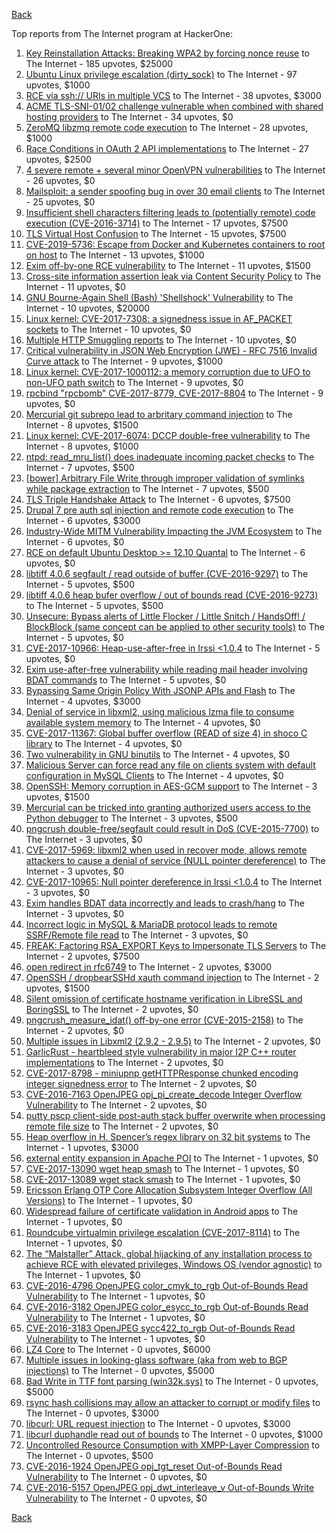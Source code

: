 [Back](../README.md)

Top reports from The Internet program at HackerOne:

1. [Key Reinstallation Attacks: Breaking WPA2 by forcing nonce reuse](https://hackerone.com/reports/286740) to The Internet - 185 upvotes, $25000
2. [Ubuntu Linux privilege escalation (dirty_sock)](https://hackerone.com/reports/496285) to The Internet - 97 upvotes, $1000
3. [RCE via ssh:// URIs in multiple VCS](https://hackerone.com/reports/260005) to The Internet - 38 upvotes, $3000
4. [ACME TLS-SNI-01/02 challenge vulnerable when combined with shared hosting providers](https://hackerone.com/reports/304378) to The Internet - 34 upvotes, $0
5. [ZeroMQ libzmq remote code execution](https://hackerone.com/reports/477073) to The Internet - 28 upvotes, $1000
6. [Race Conditions in OAuth 2 API implementations](https://hackerone.com/reports/55140) to The Internet - 27 upvotes, $2500
7. [4 severe remote + several minor OpenVPN vulnerabilities](https://hackerone.com/reports/242579) to The Internet - 26 upvotes, $0
8. [Mailsploit: a sender spoofing bug in over 30 email clients](https://hackerone.com/reports/295339) to The Internet - 25 upvotes, $0
9. [Insufficient shell characters filtering leads to (potentially remote) code execution (CVE-2016-3714)](https://hackerone.com/reports/143966) to The Internet - 17 upvotes, $7500
10. [TLS Virtual Host Confusion](https://hackerone.com/reports/501) to The Internet - 15 upvotes, $7500
11. [CVE-2019-5736: Escape from Docker and Kubernetes containers to root on host](https://hackerone.com/reports/495495) to The Internet - 13 upvotes, $1000
12. [Exim off-by-one RCE vulnerability](https://hackerone.com/reports/322935) to The Internet - 11 upvotes, $1500
13. [Cross-site information assertion leak via Content Security Policy](https://hackerone.com/reports/16910) to The Internet - 11 upvotes, $0
14. [GNU Bourne-Again Shell (Bash) 'Shellshock' Vulnerability](https://hackerone.com/reports/29839) to The Internet - 10 upvotes, $20000
15. [Linux kernel: CVE-2017-7308: a signedness issue in AF_PACKET sockets](https://hackerone.com/reports/684567) to The Internet - 10 upvotes, $0
16. [Multiple HTTP Smuggling reports](https://hackerone.com/reports/648434) to The Internet - 10 upvotes, $0
17. [Critical vulnerability in JSON Web Encryption (JWE) - RFC 7516 Invalid Curve attack](https://hackerone.com/reports/213437) to The Internet - 9 upvotes, $1000
18. [Linux kernel: CVE-2017-1000112: a memory corruption due to UFO to non-UFO path switch](https://hackerone.com/reports/684573) to The Internet - 9 upvotes, $0
19. [rpcbind "rpcbomb" CVE-2017-8779, CVE-2017-8804](https://hackerone.com/reports/235016) to The Internet - 9 upvotes, $0
20. [Mercurial git subrepo lead to arbritary command injection](https://hackerone.com/reports/294147) to The Internet - 8 upvotes, $1500
21. [Linux kernel: CVE-2017-6074: DCCP double-free vulnerability](https://hackerone.com/reports/347282) to The Internet - 8 upvotes, $1000
22. [ntpd: read_mru_list() does inadequate incoming packet checks](https://hackerone.com/reports/147310) to The Internet - 7 upvotes, $500
23. [[bower] Arbitrary File Write through improper validation of symlinks while package extraction](https://hackerone.com/reports/492512) to The Internet - 7 upvotes, $500
24. [TLS Triple Handshake Attack](https://hackerone.com/reports/7277) to The Internet - 6 upvotes, $7500
25. [Drupal 7 pre auth sql injection and remote code execution](https://hackerone.com/reports/31756) to The Internet - 6 upvotes, $3000
26. [Industry-Wide MITM Vulnerability Impacting the JVM Ecosystem](https://hackerone.com/reports/608620) to The Internet - 6 upvotes, $0
27. [RCE on default Ubuntu Desktop &gt;= 12.10 Quantal](https://hackerone.com/reports/192512) to The Internet - 6 upvotes, $0
28. [libtiff 4.0.6 segfault / read outside of buffer (CVE-2016-9297)](https://hackerone.com/reports/182140) to The Internet - 5 upvotes, $500
29. [libtiff 4.0.6 heap bufer overflow / out of bounds read (CVE-2016-9273)](https://hackerone.com/reports/181642) to The Internet - 5 upvotes, $500
30. [Unsecure: Bypass alerts of Little Flocker / Little Snitch / HandsOff! / BlockBlock (same concept can be applied to other security tools)](https://hackerone.com/reports/265232) to The Internet - 5 upvotes, $0
31. [CVE-2017-10966: Heap-use-after-free in Irssi &lt;1.0.4](https://hackerone.com/reports/247028) to The Internet - 5 upvotes, $0
32. [Exim use-after-free vulnerability while reading mail header involving BDAT commands](https://hackerone.com/reports/296991) to The Internet - 5 upvotes, $0
33. [Bypassing Same Origin Policy With JSONP APIs and Flash](https://hackerone.com/reports/10373) to The Internet - 4 upvotes, $3000
34. [Denial of service in libxml2, using malicious lzma file to consume available system memory](https://hackerone.com/reports/270059) to The Internet - 4 upvotes, $0
35. [CVE-2017-11367: Global buffer overflow (READ of size 4) in shoco C library](https://hackerone.com/reports/250581) to The Internet - 4 upvotes, $0
36. [Two vulnerability in GNU binutils](https://hackerone.com/reports/323017) to The Internet - 4 upvotes, $0
37. [Malicious Server can force read any file on clients system with default configuration in MySQL Clients](https://hackerone.com/reports/171593) to The Internet - 4 upvotes, $0
38. [OpenSSH: Memory corruption in AES-GCM support](https://hackerone.com/reports/500) to The Internet - 3 upvotes, $1500
39. [Mercurial can be tricked into granting authorized users access to the Python debugger](https://hackerone.com/reports/222020) to The Internet - 3 upvotes, $500
40. [pngcrush double-free/segfault could result in DoS (CVE-2015-7700)](https://hackerone.com/reports/93546) to The Internet - 3 upvotes, $0
41. [CVE-2017-5969: libxml2 when used in recover mode, allows remote attackers to cause a denial of service (NULL pointer dereference)](https://hackerone.com/reports/262665) to The Internet - 3 upvotes, $0
42. [CVE-2017-10965: Null pointer dereference in Irssi &lt;1.0.4](https://hackerone.com/reports/247027) to The Internet - 3 upvotes, $0
43. [Exim handles BDAT data incorrectly and leads to crash/hang](https://hackerone.com/reports/296994) to The Internet - 3 upvotes, $0
44. [Incorrect logic in MySQL &amp; MariaDB protocol leads to remote SSRF/Remote file read](https://hackerone.com/reports/156511) to The Internet - 3 upvotes, $0
45. [FREAK: Factoring RSA_EXPORT Keys to Impersonate TLS Servers](https://hackerone.com/reports/50170) to The Internet - 2 upvotes, $7500
46. [open redirect in rfc6749](https://hackerone.com/reports/26962) to The Internet - 2 upvotes, $3000
47. [OpenSSH / dropbearSSHd xauth command injection](https://hackerone.com/reports/122113) to The Internet - 2 upvotes, $1500
48. [Silent omission of certificate hostname verification in LibreSSL and BoringSSL](https://hackerone.com/reports/329645) to The Internet - 2 upvotes, $0
49. [pngcrush_measure_idat() off-by-one error (CVE-2015-2158)](https://hackerone.com/reports/73429) to The Internet - 2 upvotes, $0
50. [Multiple issues in Libxml2 (2.9.2 - 2.9.5)](https://hackerone.com/reports/293126) to The Internet - 2 upvotes, $0
51. [GarlicRust - heartbleed style vulnerability in major I2P C++ router implementations](https://hackerone.com/reports/295740) to The Internet - 2 upvotes, $0
52. [CVE-2017-8798 - miniupnp getHTTPResponse chunked encoding integer signedness error](https://hackerone.com/reports/227344) to The Internet - 2 upvotes, $0
53. [CVE-2016-7163 OpenJPEG opj_pi_create_decode Integer Overflow Vulnerability](https://hackerone.com/reports/167512) to The Internet - 2 upvotes, $0
54. [putty pscp client-side post-auth stack buffer overwrite when processing remote file size](https://hackerone.com/reports/120903) to The Internet - 2 upvotes, $0
55. [Heap overflow in H. Spencer’s regex library on 32 bit systems](https://hackerone.com/reports/47779) to The Internet - 1 upvotes, $3000
56. [external entity expansion in Apache POI](https://hackerone.com/reports/25537) to The Internet - 1 upvotes, $0
57. [CVE-2017-13090 wget heap smash](https://hackerone.com/reports/287667) to The Internet - 1 upvotes, $0
58. [CVE-2017-13089 wget stack smash](https://hackerone.com/reports/287666) to The Internet - 1 upvotes, $0
59. [Ericsson Erlang OTP Core Allocation Subsystem Integer Overflow (All Versions)](https://hackerone.com/reports/28640) to The Internet - 1 upvotes, $0
60. [Widespread failure of certificate validation in Android apps](https://hackerone.com/reports/2293) to The Internet - 1 upvotes, $0
61. [Roundcube virtualmin privilege escalation (CVE-2017-8114)](https://hackerone.com/reports/242119) to The Internet - 1 upvotes, $0
62. [The “Malstaller” Attack, global hijacking of any installation process to achieve RCE with elevated privileges, Windows OS (vendor agnostic)](https://hackerone.com/reports/165969) to The Internet - 1 upvotes, $0
63. [CVE-2016-4796 OpenJPEG color_cmyk_to_rgb Out-of-Bounds Read Vulnerability](https://hackerone.com/reports/167955) to The Internet - 1 upvotes, $0
64. [CVE-2016-3182 OpenJPEG color_esycc_to_rgb Out-of-Bounds Read Vulnerability](https://hackerone.com/reports/167953) to The Internet - 1 upvotes, $0
65. [CVE-2016-3183 OpenJPEG sycc422_to_rgb Out-of-Bounds Read Vulnerability](https://hackerone.com/reports/167947) to The Internet - 1 upvotes, $0
66. [LZ4 Core](https://hackerone.com/reports/17688) to The Internet - 0 upvotes, $6000
67. [Multiple issues in looking-glass software (aka from web to BGP injections)](https://hackerone.com/reports/16330) to The Internet - 0 upvotes, $5000
68. [Bad Write in TTF font parsing (win32k.sys)](https://hackerone.com/reports/48100) to The Internet - 0 upvotes, $5000
69. [rsync hash collisions may allow an attacker to corrupt or modify files](https://hackerone.com/reports/20873) to The Internet - 0 upvotes, $3000
70. [libcurl: URL request injection](https://hackerone.com/reports/73242) to The Internet - 0 upvotes, $3000
71. [libcurl duphandle read out of bounds](https://hackerone.com/reports/104014) to The Internet - 0 upvotes, $1000
72. [Uncontrolled Resource Consumption with XMPP-Layer Compression](https://hackerone.com/reports/5928) to The Internet - 0 upvotes, $500
73. [CVE-2016-1924 OpenJPEG opj_tgt_reset Out-of-Bounds Read Vulnerability](https://hackerone.com/reports/167957) to The Internet - 0 upvotes, $0
74. [CVE-2016-5157 OpenJPEG opj_dwt_interleave_v Out-of-Bounds Write Vulnerability](https://hackerone.com/reports/167510) to The Internet - 0 upvotes, $0


[Back](../README.md)